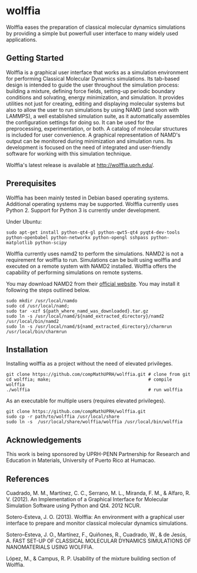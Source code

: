 # wolffia

Wolffia eases the preparation of classical molecular dynamics simulations by providing a simple but powerfull user interface to many widely used applications.

## Getting Started

Wolffia is a graphical user interface that works as a simulation environment for performing Classical Molecular Dynamics simulations. Its tab-based design is intended to guide the user throughout the simulation process: building a mixture, defining force fields, setting-up periodic boundary conditions and solvating, energy minimization, and simulation. It provides utilities not just for creating, editing and displaying molecular systems but also to allow the user to run simulations by using NAMD (and soon with LAMMPS), a well established simulation suite, as it automatically assembles the configuration settings for doing so. It can be used for the preprocessing, experimentation, or both. A catalog of molecular structures is included for user convenience. A graphical representation of NAMD's output can be monitored during minimization and simulation runs. Its development is focused on the need of integrated and user-friendly software for working with this simulation technique.

Wolffia's latest release is available at http://wolffia.uprh.edu/.

## Prerequisites

Wolffia has been mainly tested in Debian based operating systems. Additional operating systems may be supported.
Wolffia currently uses Python 2. Support for Python 3 is currently under development.

Under Ubuntu:
```
sudo apt-get install python-qt4-gl python-qwt5-qt4 pyqt4-dev-tools python-openbabel python-networkx python-opengl sshpass python-matplotlib python-scipy
```

Wolffia currently uses namd2 to perform the simulations. NAMD2 is not a requirement for wolffia to run. Simulations can be built using wolffia and executed on a remote system with NAMD2 installed. Wolffia offers the capability of performing simulations on remote systems.

You may download NAMD2 from their [official website](https://www.ks.uiuc.edu/Development/Download/download.cgi?PackageName=NAMD).
You may install it following the steps outlined below.
```
sudo mkdir /usr/local/namdo
sudo cd /usr/local/namd;
sudo tar -xzf ${path_where_namd_was_downloaded}.tar.gz
sudo ln -s /usr/local/namd/${namd_extracted_directory}/namd2 /usr/local/bin/namd2
sudo ln -s /usr/local/namd/${namd_extracted_directory}/charmrun /usr/local/bin/charmrun
```

## Installation

Installing wolffia as a project without the need of elevated privileges.
```
git clone https://github.com/compMathUPRH/wolffia.git # clone from git
cd wolffia; make;                                     # compile wolffia
./wolffia                                             # run wolffia
``` 

As an executable for multiple users (requires elevated privileges).
```
git clone https://github.com/compMathUPRH/wolffia.git
sudo cp -r path/to/wolffia /usr/local/share
sudo ln -s  /usr/local/share/wolffia/wolffia /usr/local/bin/wolffia
```

## Acknowledgements

This work is being sponsored by UPRH-PENN Partnership for Research and Education in Materials, University of Puerto Rico at Humacao. 

## References

Cuadrado, M. M., Martínez, C. C., Serrano, M. L., Miranda, F. M., & Alfaro, R. V. (2012). An Implementation of a Graphical Interface for Molecular Simulation Software using Python and Qt4. 2012 NCUR.

Sotero-Esteva, J. O. (2013). Wolffia: An environment with a graphical user interface to prepare and monitor classical molecular dynamics simulations.

Sotero–Esteva, J. O., Martínez, F., Quiñones, R., Cuadrado, W., & de Jesús, A. FAST SET-UP OF CLASSICAL MOLECULAR DYNAMICS SIMULATIONS OF NANOMATERIALS USING WOLFFIA.

López, M., & Campus, R. P. Usability of the mixture building section of Wolffia.

